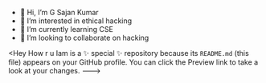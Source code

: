 - 👋 Hi, I’m G Sajan Kumar
- 👀 I’m interested in ethical hacking
- 🌱 I’m currently learning CSE
- 💞️ I’m looking to collaborate on hacking

<Hey How r u
Iam  is a ✨ special ✨ repository because its `README.md` (this file) appears on your GitHub profile.
You can click the Preview link to take a look at your changes.
--->
